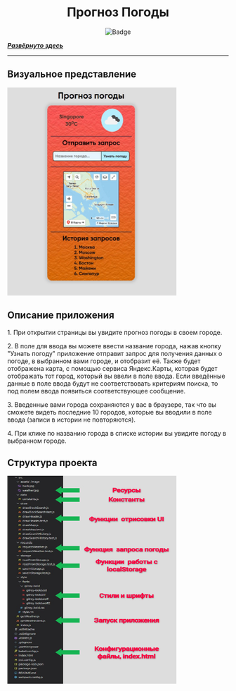 <h1 align="center">Прогноз Погоды</h1>

<p align="center">
<img alt="Badge" src="https://github.com/djess-v/otus--homework--07/actions/workflows/sanity-check.yml/badge.svg" />
</p>

_**[Развёрнуто здесь](https://djess-v.github.io/otus--homework--07/)**_

---

<h2>Визуальное представление</h2>

<img alt="weather" src="./src/assets/image/weather.jpg" width="385px" height="472px"/>

<h2>Описание приложения</h2>

<p >1. При открытии страницы вы увидите прогноз погоды в своем городе.</p>
<p >2. В поле для ввода вы можете ввести название города, нажав кнопку "Узнать погоду" приложение отправит запрос для получения данных о погоде, в выбранном вами городе, и отобразит её. Также будет отображена карта, с помощью сервиса Яндекс.Карты, которая будет отображать тот город, который вы ввели в поле ввода. Если введённые данные в поле ввода будут не соответствовать критериям поиска, то под полем ввода появиться соответствующее сообщение.</p>
<p >3. Введенные вами города сохраняются у вас в браузере, так что вы сможете видеть последние 10 городов, которые вы вводили в поле ввода (записи в истории не повторяются).</p>
<p >4. При клике по названию города в списке истории вы увидите погоду в выбранном городе.</p>

<h2>Структура проекта</h2>

<img alt="weather" src="./src/assets/image/структура_проекта.jpg" width="385px" height="472px"/>
